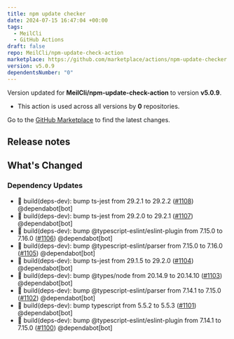 ```yaml
---
title: npm update checker
date: 2024-07-15 16:47:04 +00:00
tags:
  - MeilCli
  - GitHub Actions
draft: false
repo: MeilCli/npm-update-check-action
marketplace: https://github.com/marketplace/actions/npm-update-checker
version: v5.0.9
dependentsNumber: "0"
---
```



Version updated for **MeilCli/npm-update-check-action** to version **v5.0.9**.
- This action is used across all versions by **0** repositories.

Go to the [GitHub Marketplace](https://github.com/marketplace/actions/npm-update-checker) to find the latest changes.

## Release notes

## What's Changed
### Dependency Updates
- :green_book: build(deps-dev): bump ts-jest from 29.2.1 to 29.2.2 ([#1108](https://github.com/MeilCli/npm-update-check-action/pull/1108)) @dependabot[bot]
- :green_book: build(deps-dev): bump ts-jest from 29.2.0 to 29.2.1 ([#1107](https://github.com/MeilCli/npm-update-check-action/pull/1107)) @dependabot[bot]
- :green_book: build(deps-dev): bump @typescript-eslint/eslint-plugin from 7.15.0 to 7.16.0 ([#1106](https://github.com/MeilCli/npm-update-check-action/pull/1106)) @dependabot[bot]
- :green_book: build(deps-dev): bump @typescript-eslint/parser from 7.15.0 to 7.16.0 ([#1105](https://github.com/MeilCli/npm-update-check-action/pull/1105)) @dependabot[bot]
- :green_book: build(deps-dev): bump ts-jest from 29.1.5 to 29.2.0 ([#1104](https://github.com/MeilCli/npm-update-check-action/pull/1104)) @dependabot[bot]
- :green_book: build(deps-dev): bump @types/node from 20.14.9 to 20.14.10 ([#1103](https://github.com/MeilCli/npm-update-check-action/pull/1103)) @dependabot[bot]
- :green_book: build(deps-dev): bump @typescript-eslint/parser from 7.14.1 to 7.15.0 ([#1102](https://github.com/MeilCli/npm-update-check-action/pull/1102)) @dependabot[bot]
- :green_book: build(deps-dev): bump typescript from 5.5.2 to 5.5.3 ([#1101](https://github.com/MeilCli/npm-update-check-action/pull/1101)) @dependabot[bot]
- :green_book: build(deps-dev): bump @typescript-eslint/eslint-plugin from 7.14.1 to 7.15.0 ([#1100](https://github.com/MeilCli/npm-update-check-action/pull/1100)) @dependabot[bot]
